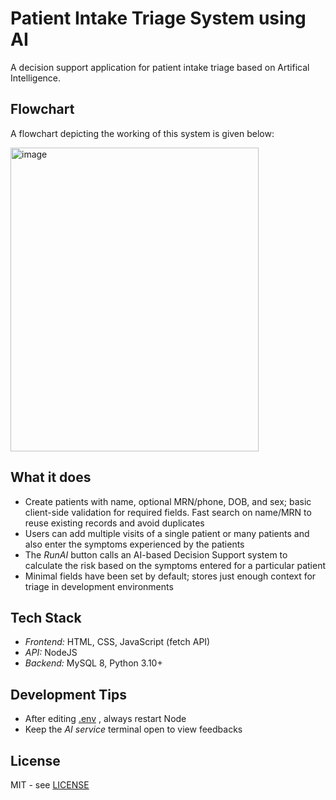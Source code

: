 # Patient Intake Triage System using AI #

A decision support application for patient intake triage based on Artifical Intelligence. 

## Flowchart ##

A flowchart depicting the working of this system is given below:   

<img width="397" height="486" alt="image" src="https://github.com/user-attachments/assets/388f9405-8cf4-4cc1-a790-4f2697b73931" />

## What it does ##

- Create patients with name, optional MRN/phone, DOB, and sex; basic client-side validation for required fields. Fast search on name/MRN to reuse existing records and avoid duplicates 
- Users can add multiple visits of a single patient or many patients and also enter the symptoms experienced by the patients
- The _RunAI_ button calls an AI-based Decision Support system to calculate the risk based on the symptoms entered for a particular patient
- Minimal fields have been set by default; stores just enough context for triage in development environments

## Tech Stack ##
- _Frontend:_ HTML, CSS, JavaScript (fetch API)
- _API:_ NodeJS
- _Backend:_ MySQL 8, Python 3.10+

## Development Tips ##
- After editing [.env](https://github.com/JaySawant31/triage-ai/blob/main/.env) , always restart Node
- Keep the *AI service* terminal open to view feedbacks

## License ##
MIT - see [LICENSE](https://github.com/JaySawant31/triage-ai?tab=MIT-1-ov-file#)

